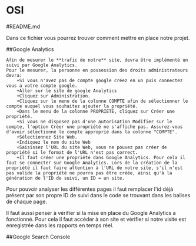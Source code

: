 # OSI
#README.md

Dans ce fichier vous pourrez trouver comment mettre en place notre projet.

##Google Analytics

    Afin de mesurer le **trafic de notre** site, devra être implémenté un suivi par Google Analytics.
    Pour le mesurer, la personne en possession des droits administrateurs devra:
        +Si vous n'avez pas de compte google créez en un puis connectez vous a votre compte google.
        +Aller sur le site de google Analytics
        +Cliquez sur Administration.
        +Cliquez sur le menu de la colonne COMPTE afin de sélectionner le compte auquel vous souhaitez ajouter la propriété.
        +Dans le menu de la colonne PROPRIÉTÉ, cliquez sur Créer une propriété.
        +Si vous ne disposez pas d'une autorisation Modifier sur le compte, l'option Créer une propriété ne s'affiche pas. Assurez-vous d'avoir sélectionné le compte approprié dans la colonne "COMPTE".
        +Sélectionnez Site Web.
        +Indiquez le nom du site Web
        +Saisissez l'URL du site Web, vous ne pouvez pas créer de propriété si le format de l'URL n'est pas correct.
        +Il faut créer une propriété dans Google Analytics. Pour cela il faut se connecter sur Google Analytics. Lors de la création de la propriété il faut faire attention à l'URL de notre site, s'il n'est pas valide la propriété ne pourra pas être créée, ainsi qu'à la génération de l'ID de suivi, un ID = un site.

Pour pouvoir analyser les différentes pages il faut remplacer l'id déjà présent par son propre ID de suivi dans le code se trouvant dans les balises <head> de chaque page.

Il faut aussi penser à vérifier si la mise en place du Google Analytics a fonctionné. Pour cela il faut accéder à son site et vérifier si notre visite est enregistrée dans les rapports en temps réel.

##Google Search Console
